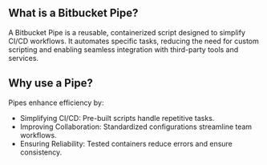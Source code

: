 ## What is a Bitbucket Pipe?
A Bitbucket Pipe is a reusable, containerized script designed to simplify CI/CD workflows. It automates specific tasks, reducing the need for custom scripting and enabling seamless integration with third-party tools and services.

## Why use a Pipe?
Pipes enhance efficiency by:
- Simplifying CI/CD: Pre-built scripts handle repetitive tasks.
- Improving Collaboration: Standardized configurations streamline team workflows.
- Ensuring Reliability: Tested containers reduce errors and ensure consistency.